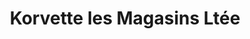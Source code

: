 ---
title: "Korvette les Magasins Ltée"
url: /saint-donat/korvette-les-magasins-ltee/
shop: shop
---